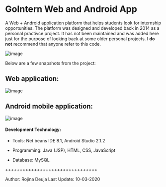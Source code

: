 
# GoIntern Web and Android App
A Web + Android application platform that helps students look for internship opportunities. The platform was designed and developed back in 2014 as a personal practivce project. It has not been maintained and was added here just for the purpose of looking back at some older personal projects. I **do not** recommend that anyone refer to this code.

![image](https://user-images.githubusercontent.com/50701253/95002597-a82bca80-058a-11eb-8973-70e1f9931792.png)

Below are a few snapshots from the project:

## Web application:
![image](https://user-images.githubusercontent.com/50701253/95002916-1756ee00-058e-11eb-9b59-353fd2b460bb.png)

## Android mobile application:
![image](https://user-images.githubusercontent.com/50701253/95002837-58023780-058d-11eb-800c-1e8deef64c4f.png)

#### Development Technology:
- Tools: Net beans IDE 8.1, Android Studio 2.1.2

- Programming: Java (JSP), HTML, CSS, JavaScript

- Database: MySQL 

++++++++++++++++++++++++++++++++

Author: Rojina Deuja
Last Update: 10-03-2020
